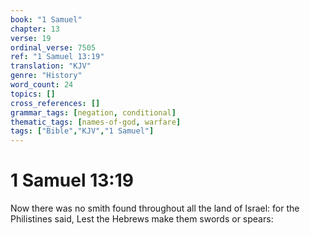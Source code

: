 ```yaml
---
book: "1 Samuel"
chapter: 13
verse: 19
ordinal_verse: 7505
ref: "1 Samuel 13:19"
translation: "KJV"
genre: "History"
word_count: 24
topics: []
cross_references: []
grammar_tags: [negation, conditional]
thematic_tags: [names-of-god, warfare]
tags: ["Bible","KJV","1 Samuel"]
---
```


# 1 Samuel 13:19

Now there was no smith found throughout all the land of Israel: for the Philistines said, Lest the Hebrews make them swords or spears:
